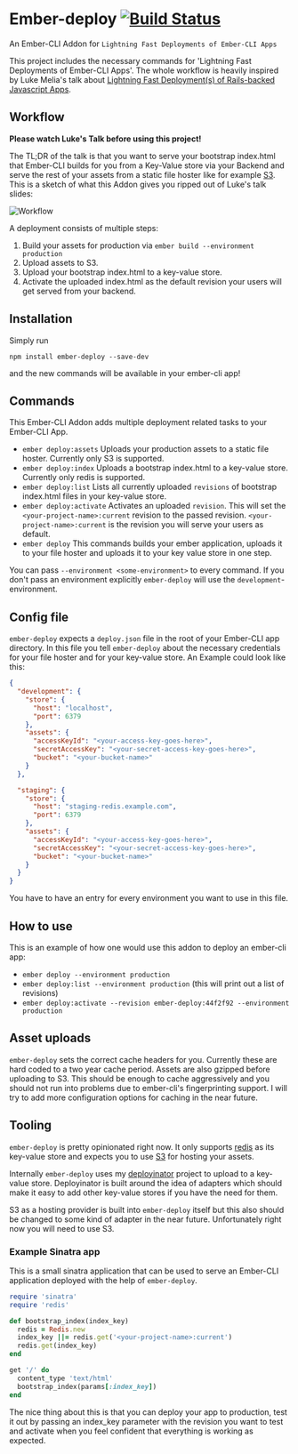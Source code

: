 # Ember-deploy [![Build Status](https://travis-ci.org/LevelbossMike/ember-deploy.svg?branch=master)](https://travis-ci.org/LevelbossMike/ember-deploy)

An Ember-CLI Addon for `Lightning Fast Deployments of Ember-CLI Apps`

This project includes the necessary commands for 'Lightning Fast Deployments of
Ember-CLI Apps'. The whole workflow is heavily inspired by Luke Melia's talk
about [Lightning Fast Deployment(s) of Rails-backed Javascript Apps](https://www.youtube.com/watch?v=QZVYP3cPcWQ).

## Workflow

__Please watch Luke's Talk before using this project!__

The TL;DR of the talk is that you want to serve your bootstrap index.html that Ember-CLI builds for you from a Key-Value store via your Backend and serve the rest of your assets from a static file hoster like for example [S3](https://aws.amazon.com/de/s3/). This is a sketch of what this Addon gives you ripped out of Luke's talk slides:

![Workflow](https://dl.dropboxusercontent.com/s/d92gi00hzesov0z/Bildschirmfoto%202014-10-30%20um%2021.02.19.png?dl=0)

A deployment consists of multiple steps:

1. Build your assets for production via `ember build --environment production`
2. Upload assets to S3.
3. Upload your bootstrap index.html to a key-value store.
4. Activate the uploaded index.html as the default revision your users will get served from your backend.

## Installation

Simply run

```
npm install ember-deploy --save-dev
```

and the new commands will be available in your ember-cli app!

## Commands

This Ember-CLI Addon adds multiple deployment related tasks to your Ember-CLI App.

* `ember deploy:assets` Uploads your production assets to a static file hoster. Currently only S3 is supported.
* `ember deploy:index` Uploads a bootstrap index.html to a key-value store. Currently only redis is supported.
* `ember deploy:list` Lists all currently uploaded `revisions` of bootstrap index.html files in your key-value store.
* `ember deploy:activate` Activates an uploaded `revision`. This will set the `<your-project-name>:current` revision to the passed revision. `<your-project-name>:current` is the revision you will serve your users as default.
* `ember deploy` This commands builds your ember application, uploads it to your file hoster and uploads it to your key value store in one step.

You can pass `--environment <some-environment>` to every command. If you don't pass an environment explicitly `ember-deploy` will use the `development`-environment.

## Config file

`ember-deploy` expects a `deploy.json` file in the root of your Ember-CLI app directory. In this file you tell `ember-deploy` about the necessary credentials for your file hoster and for your key-value store. An Example could look like this:

```json
{
  "development": {
    "store": {
      "host": "localhost",
      "port": 6379
    },
    "assets": {
      "accessKeyId": "<your-access-key-goes-here>",
      "secretAccessKey": "<your-secret-access-key-goes-here>",
      "bucket": "<your-bucket-name>"
    }
  },

  "staging": {
    "store": {
      "host": "staging-redis.example.com",
      "port": 6379
    },
    "assets": {
      "accessKeyId": "<your-access-key-goes-here>",
      "secretAccessKey": "<your-secret-access-key-goes-here>",
      "bucket": "<your-bucket-name>"
    }
  }
}
```

You have to have an entry for every environment you want to use in this file.

## How to use

This is an example of how one would use this addon to deploy an ember-cli app:

* `ember deploy --environment production`
* `ember deploy:list --environment production` (this will print out a list of revisions)
* `ember deploy:activate --revision ember-deploy:44f2f92 --environment production `

## Asset uploads

`ember-deploy` sets the correct cache headers for you. Currently these are hard coded to a two year cache period. Assets are also gzipped before uploading to S3. This should be enough to cache aggressively and you should not run into problems due to ember-cli's fingerprinting support. I will try to add more configuration options for caching in the near future.

## Tooling
`ember-deploy` is pretty opinionated right now. It only supports [redis](http://redis.io/) as its key-value store and expects you to use [S3](https://aws.amazon.com/de/s3/) for hosting your assets.

Internally `ember-deploy` uses my [deployinator](https://github.com/LevelbossMike/deployinator) project to upload to a key-value store. Deployinator is built around the idea of adapters which should make it easy to add other key-value stores if you have the need for them. 

S3 as a hosting provider is built into `ember-deploy` itself but this also should be changed to some kind of adapter in the near future. Unfortunately right now you will need to use S3.

### Example Sinatra app

This is a small sinatra application that can be used to serve an Ember-CLI application deployed with the help of `ember-deploy`. 

```ruby
require 'sinatra'  
require 'redis'

def bootstrap_index(index_key)  
  redis = Redis.new
  index_key ||= redis.get('<your-project-name>:current')
  redis.get(index_key)
end

get '/' do  
  content_type 'text/html'
  bootstrap_index(params[:index_key])
end  
```

The nice thing about this is that you can deploy your app to production, test it out by passing an index_key parameter with the revision you want to test and activate when you feel confident that everything is working as expected.

